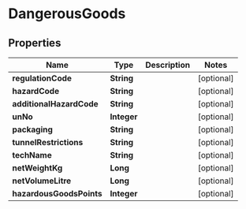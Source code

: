 

# DangerousGoods

## Properties

Name | Type | Description | Notes
------------ | ------------- | ------------- | -------------
**regulationCode** | **String** |  |  [optional]
**hazardCode** | **String** |  |  [optional]
**additionalHazardCode** | **String** |  |  [optional]
**unNo** | **Integer** |  |  [optional]
**packaging** | **String** |  |  [optional]
**tunnelRestrictions** | **String** |  |  [optional]
**techName** | **String** |  |  [optional]
**netWeightKg** | **Long** |  |  [optional]
**netVolumeLitre** | **Long** |  |  [optional]
**hazardousGoodsPoints** | **Integer** |  |  [optional]



